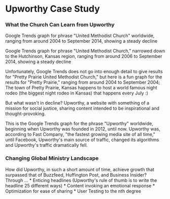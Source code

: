# Upworthy Case Study

### What the Church Can Learn from Upworthy

Google Trends graph for phrase "United Methodist Church" worldwide, ranging from around 2004 to September 2014, showing a steady decline

Google Trends graph for phrase "United Methodist Church," narrowed down to the Hutchinson, Kansas region, ranging from around 2006 to September 2014, showing a steady decline

Unfortunately, Google Trends does not go into enough detail to give results for "Pretty Prairie United Methodist Church," but here is a fun graph for the results for "Pretty Prairie," ranging from around 2004 to September 2004; The town of Pretty Prairie, Kansas happens to host a world famous night rodeo (the biggest night rodeo in Kansas) that happens every July :) 

But what wasn't in decline? Upworthy, a website with something of a mission for social justice, sharing content intended to be inspirational and thought-provoking. 

This is the Google Trends graph for the phrase "Upworthy" worldwide, beginning when Upworthy was founded in 2012, until now. Upworthy was, according to Fast Company, "the fastest growing media site of all time," until Facebook, Upworthy's main source of traffic, changed its algorithms and Upworthy's traffic dramatically fell. 

### Changing Global Ministry Landscape

How did Upworthy, in such a short amount of time, achieve growth that surpassed that of Buzzfeed, Huffington Post, and Business Insider?
Through ...
* 
Enticing headlines (Upworthy's rule of thumb is to write the headline 25 different ways)
* 
Content invoking an emotional response
* 
Optimization for ease of sharing
* 
User Testing to the nth degree

